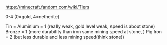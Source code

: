 https://minecraft.fandom.com/wiki/Tiers


0-4 (0=gold, 4=netherite)

Tin = 
Aluminium = 1 (really weak, gold level weak, speed is about stone)
Bronze = 1 (more durability than iron same mining speed at stone, ) 
Pig Iron = 2 (but less durable and less mining speed(think stone))